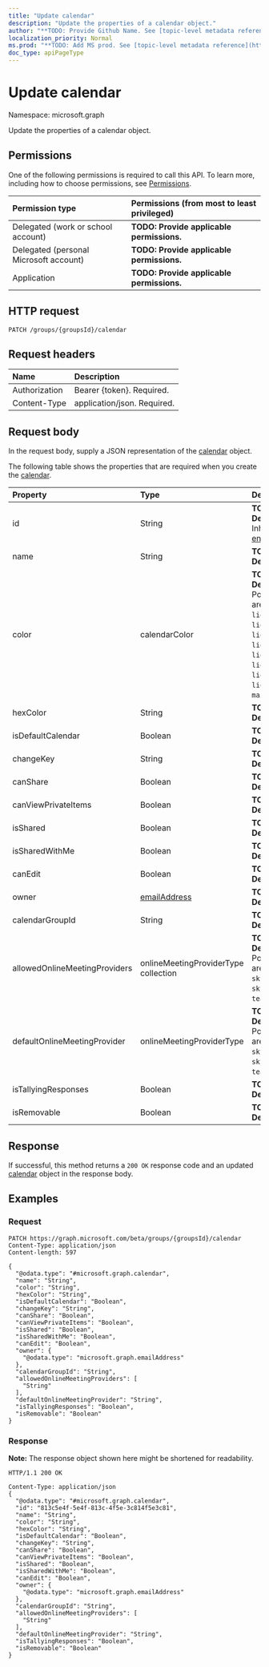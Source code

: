 ```yaml
---
title: "Update calendar"
description: "Update the properties of a calendar object."
author: "**TODO: Provide Github Name. See [topic-level metadata reference](https://msgo.azurewebsites.net/add/document/guidelines/metadata.html#topic-level-metadata)**"
localization_priority: Normal
ms.prod: "**TODO: Add MS prod. See [topic-level metadata reference](https://msgo.azurewebsites.net/add/document/guidelines/metadata.html#topic-level-metadata)**"
doc_type: apiPageType
---
```


# Update calendar
Namespace: microsoft.graph

Update the properties of a calendar object.

## Permissions
One of the following permissions is required to call this API. To learn more, including how to choose permissions, see [Permissions](/graph/permissions-reference).

|Permission type|Permissions (from most to least privileged)|
|:---|:---|
|Delegated (work or school account)|**TODO: Provide applicable permissions.**|
|Delegated (personal Microsoft account)|**TODO: Provide applicable permissions.**|
|Application|**TODO: Provide applicable permissions.**|

## HTTP request

<!-- {
  "blockType": "ignored"
}
-->
``` http
PATCH /groups/{groupsId}/calendar
```

## Request headers
|Name|Description|
|:---|:---|
|Authorization|Bearer {token}. Required.|
|Content-Type|application/json. Required.|

## Request body
In the request body, supply a JSON representation of the [calendar](../resources/calendar.md) object.

The following table shows the properties that are required when you create the [calendar](../resources/calendar.md).

|Property|Type|Description|
|:---|:---|:---|
|id|String|**TODO: Add Description** Inherited from [entity](../resources/entity.md)|
|name|String|**TODO: Add Description**|
|color|calendarColor|**TODO: Add Description**. Possible values are: `lightBlue`, `lightGreen`, `lightOrange`, `lightGray`, `lightYellow`, `lightTeal`, `lightPink`, `lightBrown`, `lightRed`, `maxColor`, `auto`.|
|hexColor|String|**TODO: Add Description**|
|isDefaultCalendar|Boolean|**TODO: Add Description**|
|changeKey|String|**TODO: Add Description**|
|canShare|Boolean|**TODO: Add Description**|
|canViewPrivateItems|Boolean|**TODO: Add Description**|
|isShared|Boolean|**TODO: Add Description**|
|isSharedWithMe|Boolean|**TODO: Add Description**|
|canEdit|Boolean|**TODO: Add Description**|
|owner|[emailAddress](../resources/emailaddress.md)|**TODO: Add Description**|
|calendarGroupId|String|**TODO: Add Description**|
|allowedOnlineMeetingProviders|onlineMeetingProviderType collection|**TODO: Add Description**. Possible values are: `unknown`, `skypeForBusiness`, `skypeForConsumer`, `teamsForBusiness`.|
|defaultOnlineMeetingProvider|onlineMeetingProviderType|**TODO: Add Description**. Possible values are: `unknown`, `skypeForBusiness`, `skypeForConsumer`, `teamsForBusiness`.|
|isTallyingResponses|Boolean|**TODO: Add Description**|
|isRemovable|Boolean|**TODO: Add Description**|



## Response

If successful, this method returns a `200 OK` response code and an updated [calendar](../resources/calendar.md) object in the response body.

## Examples

### Request
<!-- {
  "blockType": "request",
  "name": "update_calendar"
}
-->
``` http
PATCH https://graph.microsoft.com/beta/groups/{groupsId}/calendar
Content-Type: application/json
Content-length: 597

{
  "@odata.type": "#microsoft.graph.calendar",
  "name": "String",
  "color": "String",
  "hexColor": "String",
  "isDefaultCalendar": "Boolean",
  "changeKey": "String",
  "canShare": "Boolean",
  "canViewPrivateItems": "Boolean",
  "isShared": "Boolean",
  "isSharedWithMe": "Boolean",
  "canEdit": "Boolean",
  "owner": {
    "@odata.type": "microsoft.graph.emailAddress"
  },
  "calendarGroupId": "String",
  "allowedOnlineMeetingProviders": [
    "String"
  ],
  "defaultOnlineMeetingProvider": "String",
  "isTallyingResponses": "Boolean",
  "isRemovable": "Boolean"
}
```


### Response
**Note:** The response object shown here might be shortened for readability.
<!-- {
  "blockType": "response",
  "truncated": true
}
-->
``` http
HTTP/1.1 200 OK

Content-Type: application/json
{
  "@odata.type": "#microsoft.graph.calendar",
  "id": "813c5e4f-5e4f-813c-4f5e-3c814f5e3c81",
  "name": "String",
  "color": "String",
  "hexColor": "String",
  "isDefaultCalendar": "Boolean",
  "changeKey": "String",
  "canShare": "Boolean",
  "canViewPrivateItems": "Boolean",
  "isShared": "Boolean",
  "isSharedWithMe": "Boolean",
  "canEdit": "Boolean",
  "owner": {
    "@odata.type": "microsoft.graph.emailAddress"
  },
  "calendarGroupId": "String",
  "allowedOnlineMeetingProviders": [
    "String"
  ],
  "defaultOnlineMeetingProvider": "String",
  "isTallyingResponses": "Boolean",
  "isRemovable": "Boolean"
}
```

